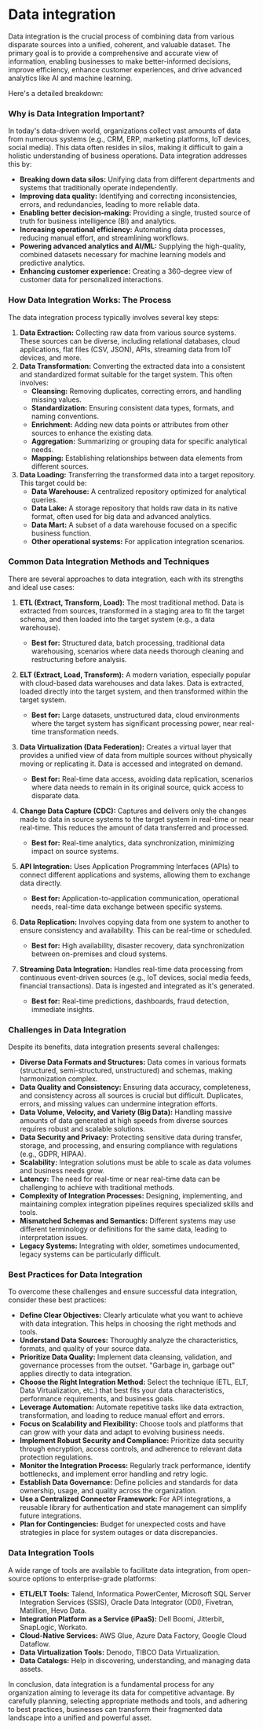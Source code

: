 # Data integration

Data integration is the crucial process of combining data from various disparate sources into a unified, coherent, and valuable dataset. The primary goal is to provide a comprehensive and accurate view of information, enabling businesses to make better-informed decisions, improve efficiency, enhance customer experiences, and drive advanced analytics like AI and machine learning.

Here's a detailed breakdown:

### Why is Data Integration Important?

In today's data-driven world, organizations collect vast amounts of data from numerous systems (e.g., CRM, ERP, marketing platforms, IoT devices, social media). This data often resides in silos, making it difficult to gain a holistic understanding of business operations. Data integration addresses this by:

* **Breaking down data silos:** Unifying data from different departments and systems that traditionally operate independently.
* **Improving data quality:** Identifying and correcting inconsistencies, errors, and redundancies, leading to more reliable data.
* **Enabling better decision-making:** Providing a single, trusted source of truth for business intelligence (BI) and analytics.
* **Increasing operational efficiency:** Automating data processes, reducing manual effort, and streamlining workflows.
* **Powering advanced analytics and AI/ML:** Supplying the high-quality, combined datasets necessary for machine learning models and predictive analytics.
* **Enhancing customer experience:** Creating a 360-degree view of customer data for personalized interactions.

### How Data Integration Works: The Process

The data integration process typically involves several key steps:

1.  **Data Extraction:** Collecting raw data from various source systems. These sources can be diverse, including relational databases, cloud applications, flat files (CSV, JSON), APIs, streaming data from IoT devices, and more.
2.  **Data Transformation:** Converting the extracted data into a consistent and standardized format suitable for the target system. This often involves:
    * **Cleansing:** Removing duplicates, correcting errors, and handling missing values.
    * **Standardization:** Ensuring consistent data types, formats, and naming conventions.
    * **Enrichment:** Adding new data points or attributes from other sources to enhance the existing data.
    * **Aggregation:** Summarizing or grouping data for specific analytical needs.
    * **Mapping:** Establishing relationships between data elements from different sources.
3.  **Data Loading:** Transferring the transformed data into a target repository. This target could be:
    * **Data Warehouse:** A centralized repository optimized for analytical queries.
    * **Data Lake:** A storage repository that holds raw data in its native format, often used for big data and advanced analytics.
    * **Data Mart:** A subset of a data warehouse focused on a specific business function.
    * **Other operational systems:** For application integration scenarios.

### Common Data Integration Methods and Techniques

There are several approaches to data integration, each with its strengths and ideal use cases:

1.  **ETL (Extract, Transform, Load):** The most traditional method. Data is extracted from sources, transformed in a staging area to fit the target schema, and then loaded into the target system (e.g., a data warehouse).
    * **Best for:** Structured data, batch processing, traditional data warehousing, scenarios where data needs thorough cleaning and restructuring before analysis.

2.  **ELT (Extract, Load, Transform):** A modern variation, especially popular with cloud-based data warehouses and data lakes. Data is extracted, loaded directly into the target system, and then transformed within the target system.
    * **Best for:** Large datasets, unstructured data, cloud environments where the target system has significant processing power, near real-time transformation needs.

3.  **Data Virtualization (Data Federation):** Creates a virtual layer that provides a unified view of data from multiple sources without physically moving or replicating it. Data is accessed and integrated on demand.
    * **Best for:** Real-time data access, avoiding data replication, scenarios where data needs to remain in its original source, quick access to disparate data.

4.  **Change Data Capture (CDC):** Captures and delivers only the changes made to data in source systems to the target system in real-time or near real-time. This reduces the amount of data transferred and processed.
    * **Best for:** Real-time analytics, data synchronization, minimizing impact on source systems.

5.  **API Integration:** Uses Application Programming Interfaces (APIs) to connect different applications and systems, allowing them to exchange data directly.
    * **Best for:** Application-to-application communication, operational needs, real-time data exchange between specific systems.

6.  **Data Replication:** Involves copying data from one system to another to ensure consistency and availability. This can be real-time or scheduled.
    * **Best for:** High availability, disaster recovery, data synchronization between on-premises and cloud systems.

7.  **Streaming Data Integration:** Handles real-time data processing from continuous event-driven sources (e.g., IoT devices, social media feeds, financial transactions). Data is ingested and integrated as it's generated.
    * **Best for:** Real-time predictions, dashboards, fraud detection, immediate insights.

### Challenges in Data Integration

Despite its benefits, data integration presents several challenges:

* **Diverse Data Formats and Structures:** Data comes in various formats (structured, semi-structured, unstructured) and schemas, making harmonization complex.
* **Data Quality and Consistency:** Ensuring data accuracy, completeness, and consistency across all sources is crucial but difficult. Duplicates, errors, and missing values can undermine integration efforts.
* **Data Volume, Velocity, and Variety (Big Data):** Handling massive amounts of data generated at high speeds from diverse sources requires robust and scalable solutions.
* **Data Security and Privacy:** Protecting sensitive data during transfer, storage, and processing, and ensuring compliance with regulations (e.g., GDPR, HIPAA).
* **Scalability:** Integration solutions must be able to scale as data volumes and business needs grow.
* **Latency:** The need for real-time or near real-time data can be challenging to achieve with traditional methods.
* **Complexity of Integration Processes:** Designing, implementing, and maintaining complex integration pipelines requires specialized skills and tools.
* **Mismatched Schemas and Semantics:** Different systems may use different terminology or definitions for the same data, leading to interpretation issues.
* **Legacy Systems:** Integrating with older, sometimes undocumented, legacy systems can be particularly difficult.

### Best Practices for Data Integration

To overcome these challenges and ensure successful data integration, consider these best practices:

* **Define Clear Objectives:** Clearly articulate what you want to achieve with data integration. This helps in choosing the right methods and tools.
* **Understand Data Sources:** Thoroughly analyze the characteristics, formats, and quality of your source data.
* **Prioritize Data Quality:** Implement data cleansing, validation, and governance processes from the outset. "Garbage in, garbage out" applies directly to data integration.
* **Choose the Right Integration Method:** Select the technique (ETL, ELT, Data Virtualization, etc.) that best fits your data characteristics, performance requirements, and business goals.
* **Leverage Automation:** Automate repetitive tasks like data extraction, transformation, and loading to reduce manual effort and errors.
* **Focus on Scalability and Flexibility:** Choose tools and platforms that can grow with your data and adapt to evolving business needs.
* **Implement Robust Security and Compliance:** Prioritize data security through encryption, access controls, and adherence to relevant data protection regulations.
* **Monitor the Integration Process:** Regularly track performance, identify bottlenecks, and implement error handling and retry logic.
* **Establish Data Governance:** Define policies and standards for data ownership, usage, and quality across the organization.
* **Use a Centralized Connector Framework:** For API integrations, a reusable library for authentication and state management can simplify future integrations.
* **Plan for Contingencies:** Budget for unexpected costs and have strategies in place for system outages or data discrepancies.

### Data Integration Tools

A wide range of tools are available to facilitate data integration, from open-source options to enterprise-grade platforms:

* **ETL/ELT Tools:** Talend, Informatica PowerCenter, Microsoft SQL Server Integration Services (SSIS), Oracle Data Integrator (ODI), Fivetran, Matillion, Hevo Data.
* **Integration Platform as a Service (iPaaS):** Dell Boomi, Jitterbit, SnapLogic, Workato.
* **Cloud-Native Services:** AWS Glue, Azure Data Factory, Google Cloud Dataflow.
* **Data Virtualization Tools:** Denodo, TIBCO Data Virtualization.
* **Data Catalogs:** Help in discovering, understanding, and managing data assets.

In conclusion, data integration is a fundamental process for any organization aiming to leverage its data for competitive advantage. By carefully planning, selecting appropriate methods and tools, and adhering to best practices, businesses can transform their fragmented data landscape into a unified and powerful asset.

